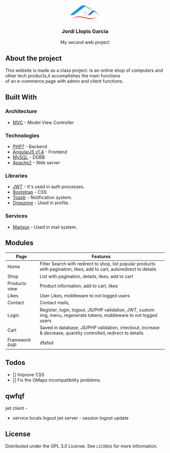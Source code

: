 <p align="center">
  <a href="https://github.com/Jordilg13/AngularJS_FW_PHP_OOP">
    <img src="frontend/assets/img/logo4.png" alt="Logo">
  </a>

  <h3 align="center">Jordi Llopis García</h3>

  <p align="center">
    My second web project
  </p>
</p>

## About the project
This website is made as a class project. Is an online shop of computers and other tech products,it accomplishes the main functions <br> of an e-commerce page with admin and client functions.

## Built With

### Architecture
* [MVC] - Model View Controller

[MVC]: <https://en.wikipedia.org/wiki/Model%E2%80%93view%E2%80%93controller>

### Technologies

* [PHP7] - Backend
* [AngularJS v1.4] - Frontend
* [MySQL] - DDBB
* [Apache2] - Web server

[MySQL]: <http://mysql.com>
[Apache2]: <http://afdas.com>
[PHP7]: <http://php.net/>
[AngularJS v1.4]: <http://xxsadfasdvscz.com>
### Libraries
* [JWT] - It's used in auth processes.
* [Bootstrap] - CSS 
* [Toastr] - Notification system.
* [Dropzone] - Used in profile.

[Toastr]: <http://mailgun.com>
[Bootstrap]: <https://getbootstrap.com/>
[JWT]: <http://mailgun.com>
[Dropzone]: <http://mailgun.com>

### Services
* [Mailgun] - Used in mail system.

[Mailgun]: <http://mailgun.com>
## Modules
| Page | Features |
| -| - |
| Home | Filter Search with redirect to shop, list popular products with pagination, likes, add to cart, autoredirect to details |
| Shop | List with pagination, details, likes, add to cart |
| Products view | Product information, add to cart, likes  |
| Likes | User Likes, middleware to not logged users |
| Contact | Contact mails,  |
| Login | Register, login, logout, JS/PHP validation, JWT, custom img, menu, regenerate tokens, middleware to not logged users |
| Cart | Saved in database, JS/PHP validation, checkout, increase & decrease, quantity controlled, redirect to details |
| Framework PHP | dfafsd |

## Todos
- [] Improve CSS
- [] Fix the GMaps incompatibility problems.

## qwfqf

jwt client - 
- service
locals
logout 
jwt server -
session
logout
update


 ## License

Distributed under the GPL 3.0 License. See `LICENSE` for more information.
